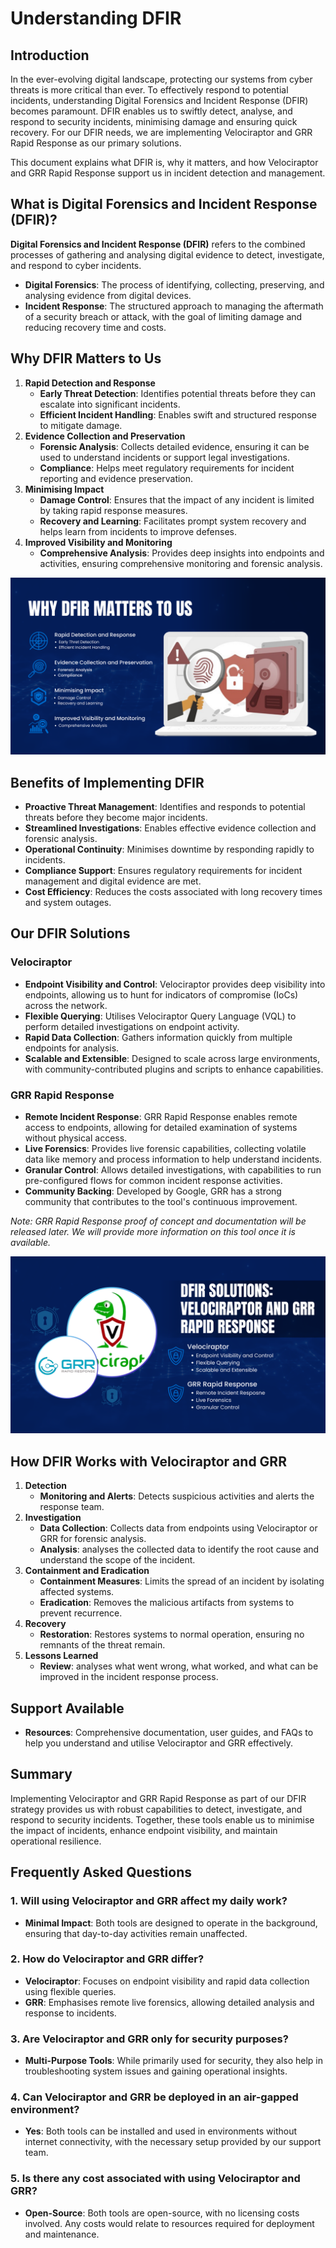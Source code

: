 # **Understanding DFIR**

## **Introduction**

In the ever-evolving digital landscape, protecting our systems from cyber threats is more critical than ever. To effectively respond to potential incidents, understanding Digital Forensics and Incident Response (DFIR) becomes paramount. DFIR enables us to swiftly detect, analyse, and respond to security incidents, minimising damage and ensuring quick recovery. For our DFIR needs, we are implementing Velociraptor and GRR Rapid Response as our primary solutions.

This document explains what DFIR is, why it matters, and how Velociraptor and GRR Rapid Response support us in incident detection and management.

## **What is Digital Forensics and Incident Response (DFIR)?**

**Digital Forensics and Incident Response (DFIR)** refers to the combined processes of gathering and analysing digital evidence to detect, investigate, and respond to cyber incidents.

- **Digital Forensics**: The process of identifying, collecting, preserving, and analysing evidence from digital devices.
- **Incident Response**: The structured approach to managing the aftermath of a security breach or attack, with the goal of limiting damage and reducing recovery time and costs.

## **Why DFIR Matters to Us**

1. **Rapid Detection and Response**
    - **Early Threat Detection**: Identifies potential threats before they can escalate into significant incidents.
    - **Efficient Incident Handling**: Enables swift and structured response to mitigate damage.
2. **Evidence Collection and Preservation**
    - **Forensic Analysis**: Collects detailed evidence, ensuring it can be used to understand incidents or support legal investigations.
    - **Compliance**: Helps meet regulatory requirements for incident reporting and evidence preservation.
3. **Minimising Impact**
    - **Damage Control**: Ensures that the impact of any incident is limited by taking rapid response measures.
    - **Recovery and Learning**: Facilitates prompt system recovery and helps learn from incidents to improve defenses.
4. **Improved Visibility and Monitoring**
    - **Comprehensive Analysis**: Provides deep insights into endpoints and activities, ensuring comprehensive monitoring and forensic analysis.

![dfir.png](dfir.png)

## **Benefits of Implementing DFIR**

- **Proactive Threat Management**: Identifies and responds to potential threats before they become major incidents.
- **Streamlined Investigations**: Enables effective evidence collection and forensic analysis.
- **Operational Continuity**: Minimises downtime by responding rapidly to incidents.
- **Compliance Support**: Ensures regulatory requirements for incident management and digital evidence are met.
- **Cost Efficiency**: Reduces the costs associated with long recovery times and system outages.

## **Our DFIR Solutions**

### **Velociraptor**

- **Endpoint Visibility and Control**: Velociraptor provides deep visibility into endpoints, allowing us to hunt for indicators of compromise (IoCs) across the network.
- **Flexible Querying**: Utilises Velociraptor Query Language (VQL) to perform detailed investigations on endpoint activity.
- **Rapid Data Collection**: Gathers information quickly from multiple endpoints for analysis.
- **Scalable and Extensible**: Designed to scale across large environments, with community-contributed plugins and scripts to enhance capabilities.

### **GRR Rapid Response**

- **Remote Incident Response**: GRR Rapid Response enables remote access to endpoints, allowing for detailed examination of systems without physical access.
- **Live Forensics**: Provides live forensic capabilities, collecting volatile data like memory and process information to help understand incidents.
- **Granular Control**: Allows detailed investigations, with capabilities to run pre-configured flows for common incident response activities.
- **Community Backing**: Developed by Google, GRR has a strong community that contributes to the tool's continuous improvement.

*Note: GRR Rapid Response proof of concept and documentation will be released later. We will provide more information on this tool once it is available.*

![dfir_solutions.png](dfir_solutions.png)

## **How DFIR Works with Velociraptor and GRR**

1. **Detection**
    - **Monitoring and Alerts**: Detects suspicious activities and alerts the response team.
2. **Investigation**
    - **Data Collection**: Collects data from endpoints using Velociraptor or GRR for forensic analysis.
    - **Analysis**: analyses the collected data to identify the root cause and understand the scope of the incident.
3. **Containment and Eradication**
    - **Containment Measures**: Limits the spread of an incident by isolating affected systems.
    - **Eradication**: Removes the malicious artifacts from systems to prevent recurrence.
4. **Recovery**
    - **Restoration**: Restores systems to normal operation, ensuring no remnants of the threat remain.
5. **Lessons Learned**
    - **Review**: analyses what went wrong, what worked, and what can be improved in the incident response process.

## **Support Available**

- **Resources**: Comprehensive documentation, user guides, and FAQs to help you understand and utilise Velociraptor and GRR effectively.

## **Summary**

Implementing Velociraptor and GRR Rapid Response as part of our DFIR strategy provides us with robust capabilities to detect, investigate, and respond to security incidents. Together, these tools enable us to minimise the impact of incidents, enhance endpoint visibility, and maintain operational resilience. 

## **Frequently Asked Questions**

### **1. Will using Velociraptor and GRR affect my daily work?**

- **Minimal Impact**: Both tools are designed to operate in the background, ensuring that day-to-day activities remain unaffected.

### **2. How do Velociraptor and GRR differ?**

- **Velociraptor**: Focuses on endpoint visibility and rapid data collection using flexible queries.
- **GRR**: Emphasises remote live forensics, allowing detailed analysis and response to incidents.

### **3. Are Velociraptor and GRR only for security purposes?**

- **Multi-Purpose Tools**: While primarily used for security, they also help in troubleshooting system issues and gaining operational insights.

### **4. Can Velociraptor and GRR be deployed in an air-gapped environment?**

- **Yes**: Both tools can be installed and used in environments without internet connectivity, with the necessary setup provided by our support team.

### **5. Is there any cost associated with using Velociraptor and GRR?**

- **Open-Source**: Both tools are open-source, with no licensing costs involved. Any costs would relate to resources required for deployment and maintenance.